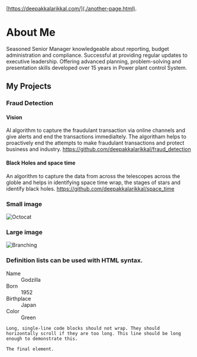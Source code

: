 

[https://deepakkalarikkal.com/](./another-page.html).

# About Me
Seasoned Senior Manager knowledgeable about reporting, budget administration and compliance. Successful at providing regular updates to executive leadership. Offering advanced planning, problem-solving and presentation skills developed over 15 years in Power plant control System.


## My Projects


### Fraud Detection

#### Vision
Al algorithm to capture the fraudulant transaction via online channels and give alerts and end the transactions immedialtely.
The algoritham helps to proactively end the attempts to make fraudulant transactions and protect business and industry.
https://github.com/deepakkalarikkal/fraud_detection




#### Black Holes and space time

An algorithm to capture the data from across the telescopes across the globle and helps in identifying space time wrap, the stages of stars and identify black holes.
https://github.com/deepakkalarikkal/space_time




### Small image

![Octocat](https://github.githubassets.com/images/icons/emoji/octocat.png)

### Large image

![Branching](https://guides.github.com/activities/hello-world/branching.png)


### Definition lists can be used with HTML syntax.

<dl>
<dt>Name</dt>
<dd>Godzilla</dd>
<dt>Born</dt>
<dd>1952</dd>
<dt>Birthplace</dt>
<dd>Japan</dd>
<dt>Color</dt>
<dd>Green</dd>
</dl>

```
Long, single-line code blocks should not wrap. They should horizontally scroll if they are too long. This line should be long enough to demonstrate this.
```

```
The final element.
```
